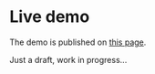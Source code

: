 # Live demo

The demo is published on [this page][demo-live-link].

Just a draft, work in progress...

[demo-live-link]: https://responsivedesign.webfx-project.org

